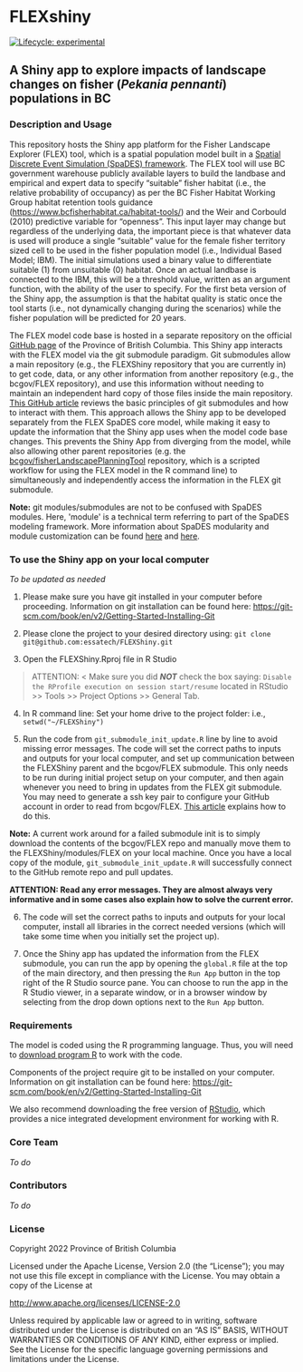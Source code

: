 
<!-- README.md is generated from README.Rmd. Please edit that file -->

# FLEXshiny

<!-- badges: start -->

[![Lifecycle:
experimental](https://img.shields.io/badge/lifecycle-experimental-orange.svg)](https://lifecycle.r-lib.org/articles/stages.html#experimental)
<!-- badges: end -->

## A Shiny app to explore impacts of landscape changes on fisher (*Pekania pennanti*) populations in BC


### Description and Usage

This repository hosts the Shiny app platform for the Fisher Landscape Explorer (FLEX) tool, which is a spatial population model built in a [Spatial Discrete Event Simulation (SpaDES) framework](https://spades.predictiveecology.org/). The FLEX tool will use BC government warehouse publicly available layers to build the landbase and empirical and expert data to specify “suitable” fisher habitat (i.e., the relative probability of occupancy) as per the BC Fisher Habitat Working Group habitat retention tools guidance (https://www.bcfisherhabitat.ca/habitat-tools/) and the Weir and Corbould (2010) predictive variable for “openness”. This input layer may change but regardless of the underlying data, the important piece is that whatever data is used will produce a single “suitable” value for the female fisher territory sized cell to be used in the fisher population model (i.e., Individual Based Model; IBM). The initial simulations used a binary value to differentiate suitable (1) from unsuitable (0) habitat. Once an actual landbase is connected to the IBM, this will be a threshold value, written as an argument function, with the ability of the user to specify. For the first beta version of the Shiny app, the assumption is that the habitat quality is static once the tool starts (i.e., not dynamically changing during the scenarios) while the fisher population will be predicted for 20 years.

The FLEX model code base is hosted in a separate repository on the official [GitHub page](https://github.com/bcgov/FLEX) of the Province of British Columbia. This Shiny app interacts with the FLEX model via the git submodule paradigm. Git submodules allow a main repository (e.g., the FLEXShiny repository that you are currently in) to get code, data, or any other information from another repository (e.g., the bcgov/FLEX repository), and use this information without needing to maintain an independent hard copy of those files inside the main repository. [This GitHub article](https://gist.github.com/gitaarik/8735255) reviews the basic principles of git submodules and how to interact with them. This approach allows the Shiny app to be developed separately from the FLEX SpaDES core model, while making it easy to update the information that the Shiny app uses when the model code base changes. This prevents the Shiny App from diverging from the model, while also allowing other parent repositories (e.g. the [bcgov/fisherLandscapePlanningTool](https://github.com/bcgov/fisherLandscapePlanningTool) repository, which is a scripted workflow for using the FLEX model in the R command line) to simultaneously and independently access the information in the FLEX git submodule. 

**Note:** git modules/submodules are not to be confused with SpaDES modules. Here, 'module' is a technical term referring to part of the SpaDES modeling framework. More information about SpaDES modularity and module customization can be found [here](https://cran.r-project.org/web/packages/SpaDES.core/vignettes/i-introduction.html#spades-modules) and [here](https://cran.r-project.org/web/packages/SpaDES.core/vignettes/ii-modules.html).


### To use the Shiny app on your local computer

*To be updated as needed*

1. Please make sure you have git installed in your computer before proceeding. Information on git installation can be found here: https://git-scm.com/book/en/v2/Getting-Started-Installing-Git  

2. Please clone the project to your desired directory using: `git clone git@github.com:essatech/FLEXShiny.git`   

3. Open the FLEXShiny.Rproj file in R Studio
 > ATTENTION: < Make sure you did ***NOT*** check the box saying: `Disable the RProfile execution on session start/resume` located in RStudio >> Tools >> Project Options >> General Tab.   

4. In R command line: Set your home drive to the project folder: i.e., `setwd("~/FLEXShiny")`   

5. Run the code from `git_submodule_init_update.R` line by line to avoid missing error messages. The code will set the correct paths to inputs and outputs for your local computer, and set up communication between the FLEXShiny parent and the bcgov/FLEX submodule. This only needs to be run during initial project setup on your computer, and then again whenever you need to bring in updates from the FLEX git submodule. You may need to generate a ssh key pair to configure your GitHub account in order to read from bcgov/FLEX. [This article](https://docs.github.com/en/authentication/connecting-to-github-with-ssh/generating-a-new-ssh-key-and-adding-it-to-the-ssh-agent) explains how to do this.

**Note:** A current work around for a failed submodule init is to simply download the contents of the bcgov/FLEX repo and manually move them to the FLEXShiny/modules/FLEX on your local machine. Once you have a local copy of the module, `git_submodule_init_update.R` will successfully connect to the GitHub remote repo and pull updates. 

**ATTENTION: Read any error messages. They are almost always very informative and in some cases also explain how to solve the current error.** 

6. The code will set the correct paths to inputs and outputs for your local computer, install all libraries in the correct needed versions (which will take some time when you initially set the project up).

6. Once the Shiny app has updated the information from the FLEX submodule, you can run the app by opening the `global.R` file at the top of the main directory, and then pressing the `Run App` button in the top right of the R Studio source pane. You can choose to run the app in the R Studio viewer, in a separate window, or in a browser window by selecting from the drop down options next to the `Run App` button.    


### Requirements

The model is coded using the R programming language. Thus, you will need
to [download program R](https://cran.r-project.org/bin/windows/base/) to
work with the code. 

Components of the project require git to be installed on your computer. Information on git installation can be found here: https://git-scm.com/book/en/v2/Getting-Started-Installing-Git  

We also recommend downloading the free version of
[RStudio](https://rstudio.com/products/rstudio/download/), which
provides a nice integrated development environment for working with R.


### Core Team
*To do*


### Contributors
*To do*


### License

Copyright 2022 Province of British Columbia

Licensed under the Apache License, Version 2.0 (the “License”); you may
not use this file except in compliance with the License. You may obtain
a copy of the License at

<http://www.apache.org/licenses/LICENSE-2.0>

Unless required by applicable law or agreed to in writing, software
distributed under the License is distributed on an “AS IS” BASIS,
WITHOUT WARRANTIES OR CONDITIONS OF ANY KIND, either express or implied.
See the License for the specific language governing permissions and
limitations under the License.
